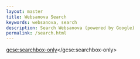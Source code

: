 ```yaml
---
layout: master
title: Websanova Search
keywords: websanova, search
description: Search Websanova (powered by Google)
permalink: /search.html
---
```


<script>
  (function() {
    var cx = '017644839775759296827:rpwkqyb7abs';
    var gcse = document.createElement('script');
    gcse.type = 'text/javascript';
    gcse.async = true;
    gcse.src = (document.location.protocol == 'https:' ? 'https:' : 'http:') +
        '//cse.google.com/cse.js?cx=' + cx;
    var s = document.getElementsByTagName('script')[0];
    s.parentNode.insertBefore(gcse, s);
  })();
</script>
<gcse:searchbox-only></gcse:searchbox-only>